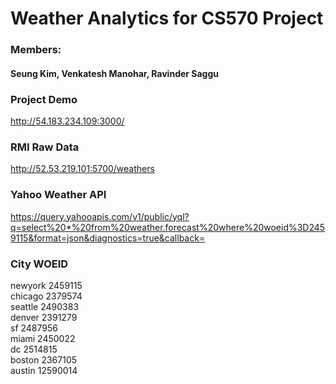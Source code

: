 # Weather Analytics for CS570 Project

### Members:
#### Seung Kim, Venkatesh Manohar, Ravinder Saggu


### Project Demo
http://54.183.234.109:3000/


### RMI Raw Data
http://52.53.219.101:5700/weathers


### Yahoo Weather API
https://query.yahooapis.com/v1/public/yql?q=select%20*%20from%20weather.forecast%20where%20woeid%3D2459115&format=json&diagnostics=true&callback=


### City WOEID
newyork 2459115  
chicago 2379574  
seattle 2490383  
denver 2391279  
sf 2487956  
miami 2450022  
dc 2514815  
boston 2367105  
austin 12590014  

